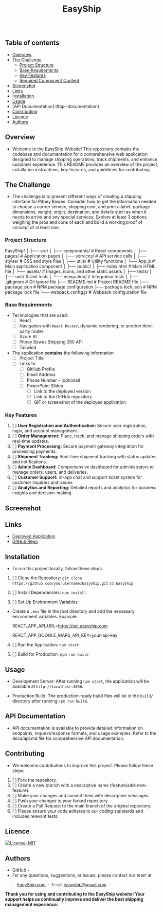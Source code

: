 <h1 align="center">EasyShip</h1>
  <br>
  <a href="https://github.com/andrewyu22">
      <img src="https://img.shields.io/badge/SayThanks.io-%E2%98%BC-1EAEDB.svg?style=for-thebadge" alt=""></a>
  <a href="https://github.com/andrewyu22/easyship/graphs/contributors">
      <img src="https://img.shields.io/github/contributors/andrewyu22/easyship.svg?style=for-the-badge" alt=""></a>
  <a href="https://github.com/andrewyu22/easyship/issues">
      <img src="https://img.shields.io/github/issues/andrewyu22/easyship.svg?style=for-the-badge" alt=""></a>
  <a href="https://github.com/andrewyu22/EasyShip/network/members">
      <img src="https://img.shields.io/github/forks/andrewyu22/easyship.svg?style=for-the-badge" alt=""></a>

  ## Table of contents

- [Overview](#overview)
- [The Challenge](#the-challenge)
  - [Project Structure](#project-structure)
  - [Base Requirements](#base-requirements)
  - [Key Features](#key-features)
  - [Required Component Content](#required-component-content)
- [Screenshot](#screenshot)
- [Links](#links)
- [Installation](#installation)
- [Usage](#usage)
- [API Documentation] (#api-documentation)
- [Contributing](#contributing)
- [Licence](#licence)
- [Authors](#authors)

## Overview

- Welcome to the EasyShip Website! This repository contains the codebase and documentation for a comprehensive web application designed to manage shipping operations, track shipments, and enhance customer experience. This README provides an overview of the project, installation instructions, key features, and guidelines for contributing. 

## The Challenge

- The challenge is to present different ways of creating a shipping interface for Pitney Bowes. Consider how to get the information needed to choose a carrier service, shipping cost, and print a label: package dimensions, weight, origin, destination, and details such as when it needs to arrive and any special services. Explore at least 3 options, weighing the pros and cons of each and build a working proof of concept of at least one.

### Project Structure

EasyShip/
│
├── src/
│   ├── components/          # React components
│   ├── pages/               # Application pages
│   ├── services/            # API service calls
│   ├── styles/              # CSS and style files
│   ├── utils/               # Utility functions
│   └── App.js               # Main application component
│
├── public/
│   ├── index.html           # Main HTML file
│   └── assets/              # Images, icons, and other static assets
│
├── tests/
│   ├── unit/                # Unit tests
│   └── integration/         # Integration tests
│
├── .gitignore               # Git ignore file
├── README.md                # Project README file
├── package.json             # NPM package configuration
├── package-lock.json        # NPM package lock file
└── webpack.config.js        # Webpack configuration file
    
### Base Requirements

- Technologies that are used:
  - [ ] React
  - [ ] Navigation with `React Router`, dynamic rendering, or another third-party router
  - [ ] Azure AI
  - [ ] Pitney Bowes Shipping 360 API
  - [ ] Tailwind
- The application **contains** the following information:
  - [ ] Project Title
  - [ ] Links to:
    - [ ] GitHub Profile
    - [ ] Email Address
    - [ ] Phone Number - (optional)
    - [ ] PowerPoint Slides
      - [ ] Link to the deployed version
      - [ ] Link to the GitHub repository
      - [ ] GIF or screenshot of the deployed application

### Key Features

  1. [ ] **User Registration and Authentication:** Secure user registration, login, and account management.
  2. [ ] **Order Management:** Place, track, and manage shipping orders with real-time updates.
  3. [ ] **Payment Processing:** Secure payment gateway integration for processing payments.
  4. [ ] **Shipment Tracking:** Real-time shipment tracking with status updates and notifications.
  5. [ ] **Admin Dashboard:** Comprehensive dashboard for administrators to manage orders, users, and deliveries.
  6. [ ] **Customer Support:** In-app chat and support ticket system for customer inquiries and issues.
  7. [ ] **Analytics and Reporting:** Detailed reports and analytics for business insights and decision-making.

## Screenshot



## Links

- [Deployed Application](https://EasyShip.netlify.app/)
- [GitHub Repo](https://github.com/andrewyu22/EasyShip)

## Installation

- To run this project locally, follow these steps:

1. [ ] Clone the Repository:
   `git clone https://github.com/yourusername/EasyShip.git`
`cd EasyShip`

3. [ ] Install Dependencies:
   `npm install`
   
5. [ ] Set Up Environment Variables:
 - Create a `.env` file in the root directory and add the necessary environment variables. Example:
   
   REACT_APP_API_URL=https://api.easyship.com

   REACT_APP_GOOGLE_MAPS_API_KEY=your-api-key

4. [ ] Run the Application:
 `npm start`

6. [ ] Build for Production:
   `npm run build`

## Usage

- Development Server:
After running `npm start`, the application will be available at `http://localhost:3000`.

- Production Build:
The production-ready build files will be in the `build/` directory after running `npm run build`.

## API Documentation

- API documentation is available to provide detailed information on endpoints, request/response formats, and usage examples. Refer to the docs/api.md file for comprehensive API documentation.

## Contributing

- We welcome contributions to improve this project. Please follow these steps:

1. [ ] Fork the repository.
2. [ ] Create a new branch with a descriptive name (feature/add-new-feature).
3. [ ] Make your changes and commit them with descriptive messages.
4. [ ] Push your changes to your forked repository.
5. [ ] Create a Pull Request to the main branch of the original repository.
6. [ ] Please ensure your code adheres to our coding standards and includes relevant tests.

## Licence

[![License: MIT](https://img.shields.io/badge/License-MIT-yellow.svg)](https://opensource.org/licenses/MIT)

## Authors

- GitHub - [ ](https://github.com/)
- For any questions, suggestions, or issues, please contact our team at
  
> [EasyShip.com](#) &nbsp;&middot;&nbsp;
> Email [easyship@gmail.com](#) &nbsp;&middot;&nbsp;

**Thank you for using and contributing to the EasyShip website! Your support helps us continually improve and deliver the best shipping management experience.**





